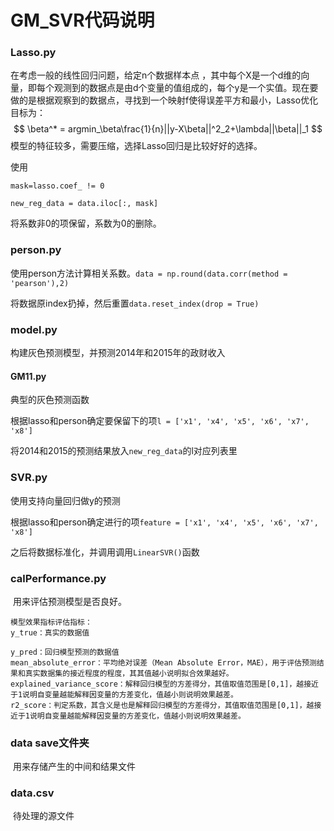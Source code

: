# GM_SVR代码说明

### Lasso.py

在考虑一般的线性回归问题，给定n个数据样本点 ，其中每个X是一个d维的向量，即每个观测到的数据点是由d个变量的值组成的，每个y是一个实值。现在要做的是根据观察到的数据点，寻找到一个映射f使得误差平方和最小，Lasso优化目标为：
$$
\beta^* = argmin_\beta\frac{1}{n}||y-X\beta||^2_2+\lambda||\beta||_1
$$
模型的特征较多，需要压缩，选择Lasso回归是比较好好的选择。

使用

`mask=lasso.coef_ != 0`

`new_reg_data = data.iloc[:, mask]`

将系数非0的项保留，系数为0的删除。

### person.py

使用person方法计算相关系数。`data = np.round(data.corr(method = 'pearson'),2)`

将数据原index扔掉，然后重置`data.reset_index(drop = True)`

### model.py

构建灰色预测模型，并预测2014年和2015年的政财收入

#### GM11.py

典型的灰色预测函数

根据lasso和person确定要保留下的项`l = ['x1', 'x4', 'x5', 'x6', 'x7', 'x8']`

将2014和2015的预测结果放入`new_reg_data`的l对应列表里

### SVR.py

使用支持向量回归做y的预测

根据lasso和person确定进行的项`feature = ['x1', 'x4', 'x5', 'x6', 'x7', 'x8']` 

之后将数据标准化，并调用调用`LinearSVR()`函数

### calPerformance.py

​		用来评估预测模型是否良好。

  ```
模型效果指标评估指标：
y_true：真实的数据值

y_pred：回归模型预测的数据值
mean_absolute_error：平均绝对误差（Mean Absolute Error，MAE），用于评估预测结果和真实数据集的接近程度的程度，其其值越小说明拟合效果越好。
explained_variance_score：解释回归模型的方差得分，其值取值范围是[0,1]，越接近于1说明自变量越能解释因变量的方差变化，值越小则说明效果越差。
r2_score：判定系数，其含义是也是解释回归模型的方差得分，其值取值范围是[0,1]，越接近于1说明自变量越能解释因变量的方差变化，值越小则说明效果越差。
  ```

### data save文件夹

​		用来存储产生的中间和结果文件

### data.csv

​		待处理的源文件



### 